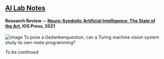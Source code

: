## <u>AI Lab Notes</u>

#### **Research Review --** [Neuro-Symbolic Artificial Intelligence: The State of the Art,](https://ebooks.iospress.nl/ISBN/978-1-64368-245-7) IOS Press, 2021

![image](https://user-images.githubusercontent.com/71346897/187091386-6ad07ff7-f5f2-41d8-9c0c-b53b2735e622.jpeg)
To pose a Gedankenquestion, can a Turing machine vision system study its own meta-programming?

*To be continued*
